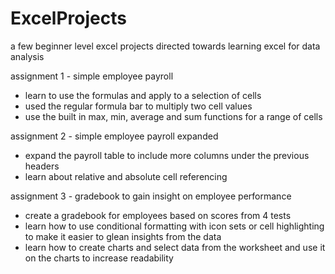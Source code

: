 # ExcelProjects
a few beginner level excel projects directed towards learning excel for data analysis

assignment 1 - simple employee payroll
- learn to use the formulas and apply to a selection of cells
- used the regular formula bar to multiply two cell values
- use the built in max, min, average and sum functions for a range of cells

assignment 2 - simple employee payroll expanded
- expand the payroll table to include more columns under the previous headers
- learn about relative and absolute cell referencing

assignment 3 - gradebook to gain insight on employee performance
- create a gradebook for employees based on scores from 4 tests
- learn how to use conditional formatting with icon sets or cell highlighting to make it easier to glean insights from the data
- learn how to create charts and select data from the worksheet and use it on the charts to increase readability

